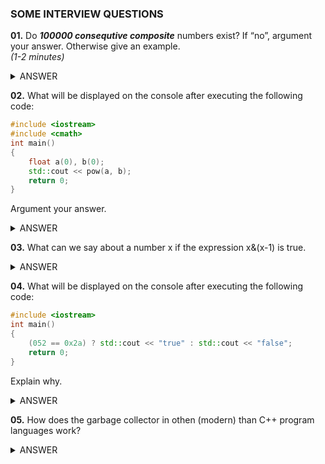 ### SOME INTERVIEW QUESTIONS

**01.** Do ***100000 consequtive composite*** numbers exist? If “no”, argument your answer. Otherwise give an example.      
*(1-2 minutes)*

<details><summary>ANSWER</summary>
<p>
  
From Euclid's algorithm for generating prime numbers, we know that they are infinitely many, which makes us doubt whether such a sequence exists. But the truth is that, no matter how long we choose the wanted sequence to be, we can always find such numbers, while the sequence is finite. That's because in the plurality of the natural numbers <img src="https://latex.codecogs.com/svg.latex?\Large&space;\mathbb{N}"> - the more we move away from the 0, the more the prime numbers “evanish”.
Take the sequence <img src="https://latex.codecogs.com/svg.latex?\Large&space;a_j=\prod_{i=2}^{100001}+j=100001!+j">, for <img src="https://latex.codecogs.com/svg.latex?\Large&space;j=\overline{2,100001}">. Now the numbers <img src="https://latex.codecogs.com/svg.latex?\Large&space;a_2,a_3,a_4,...,a_{100001}"> (with count = 100000) are consecutive and compose, because <img src="https://latex.codecogs.com/svg.latex?\Large&space;a_{k+1}-a_k=1">, for every k in the range <img src="https://latex.codecogs.com/svg.latex?\Large&space;k=\overline{1,100000}"> and <img src="https://latex.codecogs.com/svg.latex?\Large&space;j|a_j"> for every j in the range <img src="https://latex.codecogs.com/svg.latex?\Large&space;k=\overline{2,100001}">.

Note that we cannot tell whether <img src="https://latex.codecogs.com/svg.latex?\Large&space;100000!+1"> is compose!

</p>
</details>


**02.** What will be displayed on the console after executing the following code:
```cpp
#include <iostream>
#include <cmath>
int main()
{
	float a(0), b(0);
	std::cout << pow(a, b);
	return 0;
} 
```
 Argument your answer.


<details><summary>ANSWER</summary>
<p>
Zero to the power of zero, denoted by <img src="https://latex.codecogs.com/svg.latex?\Large&space;0^0">, is a mathematical expression with no agreed-upon value. But in our case floating point numbers in the memory are represented as approximation because the memory is limited. So we can look for an answer to the equivalent question: <img src="https://latex.codecogs.com/svg.latex?\Large&space;\lim_{x\rightarrow{0}}(x^x)">, which is 1. 
  
</p>
</details>

**03.** What can we say about a number x if the expression x&(x-1) is true.

<details><summary>ANSWER</summary>
<p>

We have the operator "&", which is bitwise "AND". Knowing that a binary power of two is of the form 100...000 and subtracting one will give you 111...111. Then, when you AND those together, you get zero, such as with:
 
	  1000 0000 0000 0000
	&  111 1111 1111 1111
	  ==== ==== ==== ====
	= 0000 0000 0000 0000

Any non-power-of-two input value (other than zero) will not give you zero when you perform that operation.

For example, let's try all the 4-bit combinations:

n  |    n |   n-1 |  n&(n-1)
---- |  ----  |  ----  | ----
 0  | 0000 |  0111  |  0000 *
 1 |  0001 |  0000  |  0000 *
 2 |  0010 |  0001  |  0000 *
 3 |  0011 |  0010  |  0010
 4 |  0100 |  0011  |  0000 *
 5 |  0101 |  0100  |  0100
 6 |  0110 |  0101  |  0100
 7 |  0111 |  0110  |  0110
 8 |  1000 |  0111  |  0000 *
 9 |  1001 |  1000  |  1000
10 |  1010 |  1001  |  1000
11 |  1011 |  1010  |  1010
12 |  1100 |  1011  |  1000
13 |  1101 |  1100  |  1100
14 |  1110 |  1101  |  1100
15 |  1111 |  1110   | 1110

You can see that only 0 and the powers of two (1, 2, 4 and 8) result in a 0000/false bit pattern, all others are non-zero or true.  

***So the answer is that n is neither power of two nor zero.***

</p>
</details>

**04.** What will be displayed on the console after executing the following code:
```cpp
#include <iostream> 
int main()
{
	(052 == 0x2a) ? std::cout << "true" : std::cout << "false";
	return 0;
}
```
Explain why.
<details><summary>ANSWER</summary>
<p>
	
*true*

052 is considered from the compilator as octal numeral system, i.e. the base-8 number system, which uses the digits 0 to 7. On the other hand 0x2a or equivalently 0x2A is considered from the compilator as hexadecimal (also base 16, or hex) system to represent numbers with sixteen digits. So 

<img src="https://latex.codecogs.com/svg.latex?\Large&space;052=8.0^2+8.5^1+8.2^0=48"> and 
<img src="https://latex.codecogs.com/svg.latex?\Large&space;0x2a=0x2A=16.2^1+16.10^0=48">,

i.e. is 48 equal to 48 ?

</p>
</details>

**05.** How does the garbage collector in othen (modern) than C++ program languages work?
<details><summary>ANSWER</summary>
<p>
For example it can create a graph of all object initialized in a given scope and search with DFS for all of them which are not referented from another object (which are not connectet to none of the other objects) and after that perform deletion. In that logic it also deletes all non-used connectivity components.	
</p>
</details>
